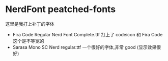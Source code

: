 # NerdFont peatched-fonts

这里是我打上补丁的字体

- Fira Code Regular Nerd Font Complete.ttf 打上了 codeicon 和 Fira Code 这个是不等宽的
- Sarasa Mono SC Nerd regular.ttf 一个很好的字体,非常 good (显示效果很好)
